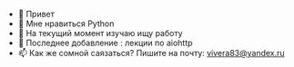 - 👋 Привет 
- 👀 Мне нравиться Python
- 🌱 На текущий момент изучаю ищу работу
- 📌 Последнее добавление : лекции по aiohttp 
- 📫 Как же сомной саязаться? Пишите на почту: vivera83@yandex.ru
<!---
VIVERA83/VIVERA83 is a ✨ special ✨ repository because its `README.md` (this file) appears on your GitHub profile.
You can click the Preview link to take a look at your changes.
--->
